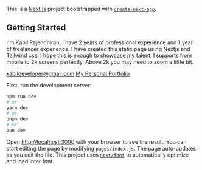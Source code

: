 This is a [Next.js](https://nextjs.org) project bootstrapped with [`create-next-app`](https://nextjs.org/docs/pages/api-reference/create-next-app).

## Getting Started

I'm Kabil Rajendhiran, I have 2 years of professional experience and 1 year of freelancer experience. I have created this
static page using Nextjs and Tailwind css. I hope this is enough to showcase my talent. I supports from mobile to 
2k screens perfectly. Above 2k you may need to zoom a little bit.

[kabildeveloper@gmail.com](mailto:kabildeveloper@gmail.com)
[My Personal Portfolio](https://kabildeveloper.netlify.app/)

First, run the development server:

```bash
npm run dev
# or
yarn dev
# or
pnpm dev
# or
bun dev
```

Open [http://localhost:3000](http://localhost:3000) with your browser to see the result.
You can start editing the page by modifying `pages/index.js`. The page auto-updates as you edit the file.
This project uses [`next/font`](https://nextjs.org/docs/pages/building-your-application/optimizing/fonts) to automatically optimize and load Inter font.

